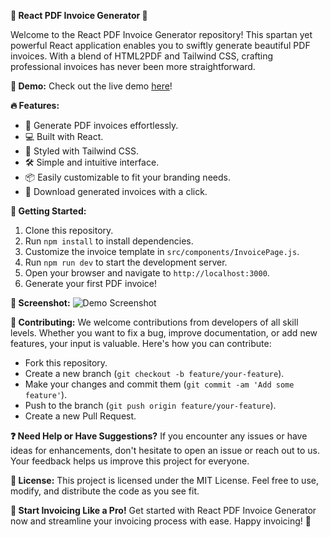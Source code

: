 **📄 React PDF Invoice Generator 🚀**

Welcome to the React PDF Invoice Generator repository! This spartan yet powerful React application enables you to swiftly generate beautiful PDF invoices. With a blend of HTML2PDF and Tailwind CSS, crafting professional invoices has never been more straightforward.

**🔗 Demo:**
Check out the live demo [here](https://invoicely-javlon.netlify.app/)!

**🔥 Features:**
- 📝 Generate PDF invoices effortlessly.
- 💻 Built with React.
- 🎨 Styled with Tailwind CSS.
- 🛠️ Simple and intuitive interface.
- 📦 Easily customizable to fit your branding needs.
- 📂 Download generated invoices with a click.

**🚀 Getting Started:**
1. Clone this repository.
2. Run `npm install` to install dependencies.
3. Customize the invoice template in `src/components/InvoicePage.js`.
4. Run `npm run dev` to start the development server.
5. Open your browser and navigate to `http://localhost:3000`.
6. Generate your first PDF invoice!

**📸 Screenshot:**
![Demo Screenshot](<img width="539" alt="image" src="https://github.com/javlona/invoice-maker-react-tailwind-html2pdf/assets/59303287/00e48984-a7eb-4c7d-a174-a679cfec4db2">)



**🤝 Contributing:**
We welcome contributions from developers of all skill levels. Whether you want to fix a bug, improve documentation, or add new features, your input is valuable. Here's how you can contribute:
- Fork this repository.
- Create a new branch (`git checkout -b feature/your-feature`).
- Make your changes and commit them (`git commit -am 'Add some feature'`).
- Push to the branch (`git push origin feature/your-feature`).
- Create a new Pull Request.

**❓ Need Help or Have Suggestions?**
If you encounter any issues or have ideas for enhancements, don't hesitate to open an issue or reach out to us. Your feedback helps us improve this project for everyone.

**📝 License:**
This project is licensed under the MIT License. Feel free to use, modify, and distribute the code as you see fit.

**🚀 Start Invoicing Like a Pro!**
Get started with React PDF Invoice Generator now and streamline your invoicing process with ease. Happy invoicing! 🎉
